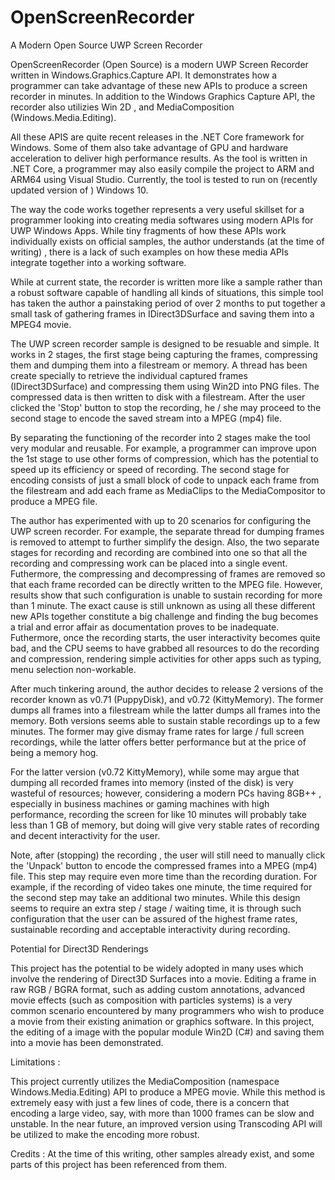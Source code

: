 # OpenScreenRecorder
A Modern Open Source UWP Screen Recorder

OpenScreenRecorder (Open Source) is a modern UWP Screen Recorder written in
Windows.Graphics.Capture API. It demonstrates how a programmer can take 
advantage of these new APIs to produce a screen recorder in minutes. 
In addition to the Windows Graphics Capture API, the recorder also utilizies
 Win 2D , and MediaComposition (Windows.Media.Editing). 

All these APIS are quite recent releases in the .NET Core framework for Windows.
Some of them also take advantage of GPU and hardware acceleration to deliver 
high performance results. As the tool is written in .NET Core, 
a programmer may also easily compile the project to ARM and ARM64 using Visual Studio. 
Currently, the tool is tested to run on (recently updated version of ) 
Windows 10.

The way the code works together represents a very useful skillset for a programmer 
looking into creating media softwares using modern APIs for UWP Windows Apps.
While tiny fragments of how these APIs work individually exists on official samples,
the author understands (at the time of writing) , there is a lack of such examples 
on how these media APIs integrate together into a working software.

While at current state, the recorder is written more like a 
sample rather than a robust software capable of handling all kinds of situations, 
this simple tool has taken the author a painstaking period of over 2 months to put together
a small task of gathering frames in IDirect3DSurface and saving them into 
a MPEG4 movie.

The UWP screen recorder sample is designed to be resuable and simple. It works in 2 stages,
the first stage being capturing the frames, compressing them and dumping them into a filestream or memory.
A thread has been create specially to retrieve the individual captured frames (IDirect3DSurface) and compressing
them using Win2D into PNG files. The compressed data is then written to disk with a filestream.
After the user clicked the 'Stop' button to stop the recording, he / she may proceed to the
second stage to encode the saved stream into a MPEG (mp4) file.

By separating the functioning of the recorder into 2 stages make the tool very modular 
and reusable. For example, a programmer can improve upon the 1st stage to use other forms of compression, which has the potential 
to speed up its efficiency or speed of recording. The second stage for encoding consists of just a 
small block of code to unpack each frame from the filestream and add each frame as MediaClips to the
MediaCompositor to produce a MPEG file.

The author has experimented with up to 20 scenarios for configuring the UWP screen recorder.
For example, the separate thread for dumping frames is removed to attempt to further simplify the design.
Also, the two separate stages for recording and recording are combined into one so that all
the recording and compressing work can be placed into a single event. Futhermore, the compressing
and decompressing of frames are removed so that each frame recorded can be directly written to the
MPEG file. However, results show that such configuration is unable to sustain recording 
for more than 1 minute. The exact cause is still unknown as using all these different new APIs
together constitute a big challenge and finding the bug becomes a trial and error affair
as documentation proves to be inadequate. Futhermore, once the recording starts,
 the user interactivity becomes quite bad, and the CPU seems to have grabbed all resources
to do the recording and compression, rendering simple activities for other apps 
such as typing, menu selection non-workable.

After much tinkering around, the author decides to release 2 versions of the recorder 
known as v0.71 (PuppyDisk), and v0.72 (KittyMemory). The former dumps all frames into a filestream 
while the latter dumps all frames into the memory. Both versions seems able to sustain stable recordings up to a few minutes.
The former may give dismay frame rates for large / full screen recordings, 
while the latter offers better performance but at the price of being a memory hog.
 
For the latter version (v0.72 KittyMemory), while some may argue that dumping all recorded frames 
into memory (insted of the disk) is very wasteful of resources; however, considering a modern PCs having 8GB++ , 
especially in business machines or gaming machines with high performance, 
recording the screen for like 10 minutes will probably take less than 1 GB of memory,
but doing will give very stable rates of recording and decent interactivity for the user.

Note, after (stopping) the recording , the user will still need to manually click the 
'Unpack' button to encode the compressed frames into a MPEG (mp4) file. This step may require 
even more time than the recording duration. For example, if the recording of video takes 
one minute, the time required for the second step may take an additional two minutes.
While this design seems to require an extra step / stage / waiting time, it is through
 such configuration that the user can be assured of the highest frame rates, 
sustainable recording and acceptable interactivity during recording.

Potential for Direct3D Renderings

This project has the potential to be widely adopted in many uses which involve 
the rendering of Direct3D Surfaces into a movie. Editing a frame in raw RGB / BGRA format, 
such as adding custom annotations, advanced movie effects (such as composition with particles systems)
is a very common scenario encountered by many programmers who wish to produce a movie 
from their existing animation or graphics software. In this project, the editing of a image 
with the popular module Win2D (C#) and saving them into a movie has been demonstrated.

Limitations : 

This project currently utilizes the MediaComposition (namespace Windows.Media.Editing) API
to produce a MPEG movie. While this method is extremely easy with just a few lines of code,
there is a concern that encoding a large video, say, with more than 1000 frames 
can be slow and unstable. In the near future, an improved version using Transcoding API 
will be utilized to make the encoding more robust.

Credits :
At the time of this writing, other samples already exist, and some parts of this project
 has been referenced from them.

